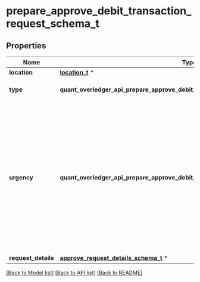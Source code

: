 # prepare_approve_debit_transaction_request_schema_t

## Properties
Name | Type | Description | Notes
------------ | ------------- | ------------- | -------------
**location** | [**location_t**](location.md) \* |  | 
**type** | **quant_overledger_api_prepare_approve_debit_transaction_request_schema_TYPE_e** | The type of the transaction | 
**urgency** | **quant_overledger_api_prepare_approve_debit_transaction_request_schema_URGENCY_e** | This value defines how fast a transaction is processed on a network. A faster processing requirement will result in higher fees. If the urgency field is not provided, the default setting is normal | 
**request_details** | [**approve_request_details_schema_t**](approve_request_details_schema.md) \* |  | [optional] 

[[Back to Model list]](../README.md#documentation-for-models) [[Back to API list]](../README.md#documentation-for-api-endpoints) [[Back to README]](../README.md)


